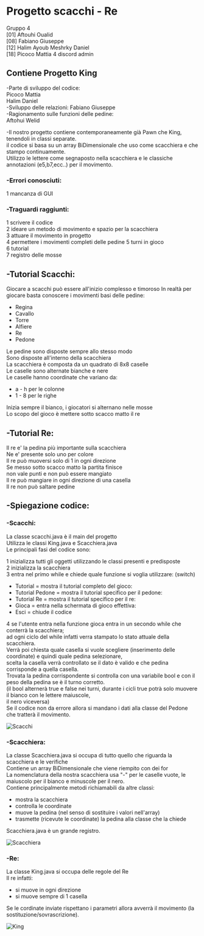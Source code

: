 # Progetto scacchi - Re

Gruppo 4  
[01] Aftouhi Oualid  
[08] Fabiano Giuseppe  
[12] Halim Ayoub Meshrky Daniel  
[18] Picoco Mattia			4	discord admin

## Contiene Progetto King

-Parte di sviluppo del codice:   
Picoco Mattia    
Halim Daniel   
-Sviluppo delle relazioni:
Fabiano Giuseppe  
-Ragionamento sulle funzioni delle pedine:  
Aftohui Welid

-Il nostro progetto contiene contemporaneamente già Pawn che King, tenendoli in classi separate.   
il codice si basa su un array BiDimensionale che uso come scacchiera e che stampo continuamente.  
Utilizzo le lettere come segnaposto nella scacchiera e le classiche annotazioni (e5,b7,ecc..) per il movimento.

### -Errori conosciuti:  
1 mancanza di GUI

### -Traguardi raggiunti:  
1 scrivere il codice  
2 ideare un metodo di movimento e spazio per la scacchiera  
3 attuare il movimento in progetto  
4 permettere i movimenti completi delle pedine
5 turni in gioco  
6 tutorial  
7 registro delle mosse

## -Tutorial Scacchi:  
Giocare a scacchi può essere all'inizio complesso e timoroso
In realtà per giocare basta conoscere i movimenti basi delle pedine:  
- Regina  
- Cavallo  
- Torre  
- Alfiere  
- Re  
- Pedone

Le pedine sono disposte sempre allo stesso modo  
Sono disposte all'interno della scacchiera  
La scacchiera è composta da un quadrato di 8x8 caselle  
Le caselle sono alternate bianche e nere  
Le caselle hanno coordinate che variano da:  
- a - h per le colonne  
- 1 - 8 per le righe

Inizia sempre il bianco, i giocatori si alternano nelle mosse  
Lo scopo del gioco è mettere sotto scacco matto il re  

## -Tutorial Re:  
Il re e' la pedina più importante sulla scacchiera  
Ne e' presente solo uno per colore  
Il re può muoversi solo di 1 in ogni direzione  
Se messo sotto scacco matto la partita finisce  
non vale punti e non può essere mangiato  
Il re può mangiare in ogni direzione di una casella  
Il re non può saltare pedine  

## -Spiegazione codice:  
### -Scacchi:  
La classe scacchi.java è il main del progetto  
Utilizza le classi King.java e Scacchiera.java  
Le principali fasi del codice sono:  

1 inizializza tutti gli oggetti utilizzando le classi presenti e predisposte  
2 inizializza la scacchiera  
3 entra nel primo while e chiede quale funzione si voglia utilizzare:  (switch)  
- Tutorial = mostra il tutorial completo del gioco:
- Tutorial Pedone = mostra il tutorial specifico per il pedone:
- Tutorial Re = mostra il tutorial specifico per il re:
- Gioca = entra nella schermata di gioco effettiva:
- Esci = chiude il codice
 
4 se l'utente entra nella funzione gioca entra in un secondo while che conterrà la scacchiera;    
  ad ogni ciclo del while infatti verra stampato lo stato attuale della scacchiera.  
  Verrà poi chiesta quale casella si vuole scegliere (inserimento delle coordinate) e quindi quale pedina selezionare,  
  scelta la casella verrà controllato se il dato è valido e che pedina corrisponde a quella casella.  
  Trovata la pedina corrispondente si controlla con una variabile bool e con il peso della pedina se è il turno corretto.    
  (il bool alternerà true e false nei turni, durante i cicli true potrà solo muovere il bianco con le lettere maiuscole,  
  il nero viceversa)  
  Se il codice non da errore allora si mandano i dati alla classe del Pedone che tratterà il movimento.

![Scacchi](https://github.com/MatPico/galilux2324_4iB_Re/assets/160752254/227a8fbc-4a1a-45ab-b945-a75d1f727092)

### -Scacchiera:  
La classe Scacchiera.java si occupa di tutto quello che riguarda la scacchiera e le verifiche  
Contiene un array BiDimensionale che viene riempito con dei for  
La nomenclatura della nostra scacchiera usa "-" per le caselle vuote, le maiuscolo per il bianco e minuscole per il nero.  
Contiene principalmente metodi richiamabili da altre classi:  
- mostra la scacchiera
- controlla le coordinate
- muove la pedina (nel senso di sostituire i valori nell'array)
- trasmette (ricevute le coordinate) la pedina alla classe che la chiede

Scacchiera.java è un grande registro.

![Scacchiera](https://github.com/MatPico/galilux2324_4iB_Re/assets/160752254/504e3f73-e494-46a3-a9cb-8bfa79ad9fc7)

### -Re:  
La classe King.java si occupa delle regole del Re  
Il re infatti:  
- si muove in ogni direzione
- si muove sempre di 1 casella

Se le cordinate inviate rispettano i parametri allora avverrà il movimento (la sostituzione/sovrascrizione).

![King](https://github.com/MatPico/galilux2324_4iB_Re/assets/160752254/c1ca465a-cf82-4971-b9a3-a9fd6ef07f99)








